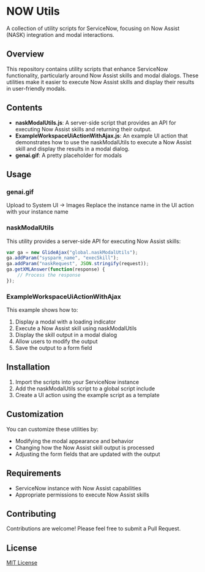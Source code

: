# NOW Utils

A collection of utility scripts for ServiceNow, focusing on Now Assist (NASK) integration and modal interactions.

## Overview

This repository contains utility scripts that enhance ServiceNow functionality, particularly around Now Assist skills and modal dialogs. These utilities make it easier to execute Now Assist skills and display their results in user-friendly modals.

## Contents

- **naskModalUtils.js**: A server-side script that provides an API for executing Now Assist skills and returning their output.
- **ExampleWorkspaceUiActionWithAjax.js**: An example UI action that demonstrates how to use the naskModalUtils to execute a Now Assist skill and display the results in a modal dialog.
- **genai.gif**: A pretty placeholder for modals

## Usage

### genai.gif
Upload to System UI -> Images
Replace the instance name in the UI action with your instance name

### naskModalUtils

This utility provides a server-side API for executing Now Assist skills:

```javascript
var ga = new GlideAjax("global.naskModalUtils");
ga.addParam("sysparm_name", "execSkill");
ga.addParam("naskRequest", JSON.stringify(request));
ga.getXMLAnswer(function(response) {
    // Process the response
});
```

### ExampleWorkspaceUiActionWithAjax

This example shows how to:
1. Display a modal with a loading indicator
2. Execute a Now Assist skill using naskModalUtils
3. Display the skill output in a modal dialog
4. Allow users to modify the output
5. Save the output to a form field

## Installation

1. Import the scripts into your ServiceNow instance
2. Add the naskModalUtils script to a global script include
3. Create a UI action using the example script as a template

## Customization

You can customize these utilities by:
- Modifying the modal appearance and behavior
- Changing how the Now Assist skill output is processed
- Adjusting the form fields that are updated with the output

## Requirements

- ServiceNow instance with Now Assist capabilities
- Appropriate permissions to execute Now Assist skills

## Contributing

Contributions are welcome! Please feel free to submit a Pull Request.

## License

[MIT License](LICENSE)
